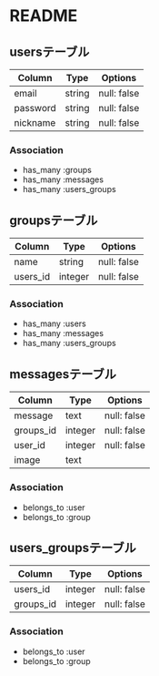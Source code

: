 # README
## usersテーブル
|Column|Type|Options|
|------|----|-------|
|email|string|null: false|
|password|string|null: false|
|nickname|string|null: false|
### Association
- has_many :groups
- has_many :messages
- has_many :users_groups

## groupsテーブル
|Column|Type|Options|
|------|----|-------|
|name|string|null: false|
|users_id|integer|null: false|
### Association
- has_many :users
- has_many :messages
- has_many :users_groups

## messagesテーブル
|Column|Type|Options|
|------|----|-------|
|message|text|null: false|
|groups_id|integer|null: false|
|user_id|integer|null: false|
|image|text||
### Association
- belongs_to :user
- belongs_to :group

## users_groupsテーブル
|Column|Type|Options|
|------|----|-------|
|users_id|integer|null: false|
|groups_id|integer|null: false|
### Association
- belongs_to :user
- belongs_to :group
